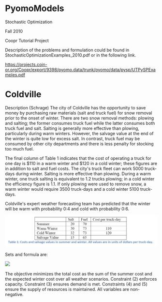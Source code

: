 # PyomoModels

Stochastic Optimization

Fall 2010

Coopr Tutorial Project

Description of the problems and formulation could be found in StochasticOptimizationExamples_2010.pdf or in the following link.


https://projects.coin-or.org/Coopr/export/9398/pyomo.data/trunk/pyomo/data/pysp/UTPySPExamples.pdf

# Coldville

Description
(Schrage) The city of Coldville has the opportunity to save money by purchasing raw materials (salt and
truck fuel) for snow removal prior to the onset of winter. There are two snow removal methods: plowing
and salting; the former consumes truck fuel while the latter consumes both truck fuel and salt. Salting is
generally more effective than plowing, particularly during warm winters. However, the salvage value at
the end of the winter is quite low for excess salt. In contrast, truck fuel may be consumed by other city
departments and there is less penalty for stocking too much fuel.

The final column of Table 1 indicates that the cost of operating a truck for one day is $110 in a warm
winter and $120 in a cold winter; these figures are in addition to salt and fuel costs. The city's truck fleet
can work 5000 truck-days during winter. Salting is more effective than plowing. During a warm winter,
one truck salting is equivalent to 1.2 trucks plowing; in a cold winter the efficiency figure is 1.1. If only
plowing were used to remove snow, a warm winter would require 3500 truck-days and a cold winter
5100 truck-days.

Coldville's expert weather forecasting team has predicted that the winter will be warm with probability
0:4 and cold with probability 0:6.

![](images/Table1.jpeg)

Sets and formula are:

![](images/Formula.jpeg)

The objective minimizes the total cost as the sum of the summer cost and the expected winter cost over
all weather scenarios. Constraint (2) enforces capacity. Constraint (3) ensures demand is met.
Constraints (4) and (5) ensure the supply of resources is maintained. All variables are non-negative.
